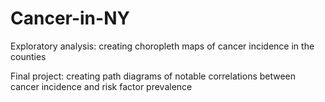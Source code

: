 # Cancer-in-NY
Exploratory analysis: creating choropleth maps of cancer incidence in the counties
<p>
Final project: creating path diagrams of notable correlations between cancer incidence and risk factor prevalence
